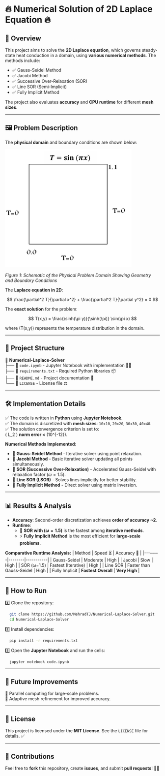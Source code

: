 # 🔥 Numerical Solution of 2D Laplace Equation 🔥

## 📌 Overview
This project aims to solve the **2D Laplace equation**, which governs steady-state heat conduction in a domain, using **various numerical methods**. The methods include:
- ✅ Gauss-Seidel Method
- ✅ Jacobi Method
- ✅ Successive Over-Relaxation (SOR)
- ✅ Line SOR (Semi-Implicit)
- ✅ Fully Implicit Method

The project also evaluates **accuracy** and **CPU runtime** for different **mesh sizes**.

---

## 🖼️ Problem Description
The **physical domain** and boundary conditions are shown below:

![problem](problem-1.PNG) 

*Figure 1: Schematic of the Physical Problem Domain Showing Geometry and Boundary Conditions*

The **Laplace equation in 2D**:

$$
\frac{\partial^2 T}{\partial x^2} + \frac{\partial^2 T}{\partial y^2} = 0
$$

The **exact solution** for the problem:

$$
T(x,y) = \frac{\sinh(\pi y)}{\sinh(\pi)} \sin(\pi x)
$$

where \(T(x,y)\) represents the temperature distribution in the domain.

---

## 📂 Project Structure
📁 **Numerical-Laplace-Solver**  
├── 📜 `code.ipynb` - Jupyter Notebook with implementation 🧑‍💻  
├── 📜 `requirements.txt` - Required Python libraries 📦  
├── 📜 `README.md` - Project documentation 📖  
└── 📜 `LICENSE` - License file ⚖️  

---

## 🛠️ Implementation Details
✅ The code is written in **Python** using **Jupyter Notebook**.  
✅ The domain is discretized with **mesh sizes**: `10x10`, `20x20`, `30x30`, `40x40`.  
✅ The solution convergence criterion is set to:  
\( L_2 \) **norm error <** \(10^{-12}\).

**Numerical Methods Implemented:**
- 📌 **Gauss-Seidel Method** - Iterative solver using point relaxation.
- 📌 **Jacobi Method** - Basic iterative solver updating all points simultaneously.
- 📌 **SOR (Successive Over-Relaxation)** - Accelerated Gauss-Seidel with relaxation factor ($\omega = 1.5$).
- 📌 **Line SOR (LSOR)** - Solves lines implicitly for better stability.
- 📌 **Fully Implicit Method** - Direct solver using matrix inversion.

---

## 📊 Results & Analysis
- **Accuracy**: Second-order discretization achieves **order of accuracy ~2**.
- **Runtime**: 
  - 🚀 **SOR with ($\omega = 1.5$)** is the fastest among **iterative methods**.
  - ⚡ **Fully Implicit Method** is the most efficient for **large-scale problems**.

**Comparative Runtime Analysis:**
| Method | Speed ⏳ | Accuracy 🎯 |
|--------|--------|-----------|
| Gauss-Seidel | Moderate | High |
| Jacobi | Slow | High |
| SOR (ω=1.5) | Fastest (Iterative) | High |
| Line SOR | Faster than Gauss-Seidel | High |
| Fully Implicit | **Fastest Overall** | **Very High** |

---

## 🚀 How to Run
1️⃣ Clone the repository:
```bash
  git clone https://github.com/MehradTJ/Numerical-Laplace-Solver.git
  cd Numerical-Laplace-Solver
```
2️⃣ Install dependencies:
```bash
  pip install -r requirements.txt
```
3️⃣ Open the **Jupyter Notebook** and run the cells:
```bash
  jupyter notebook code.ipynb
```

---

## 🔮 Future Improvements
🔹 Parallel computing for large-scale problems.  
🔹 Adaptive mesh refinement for improved accuracy.  

---

## 📜 License
This project is licensed under the **MIT License**. See the `LICENSE` file for details. ✅

---

## 🙌 Contributions
Feel free to **fork** this repository, create **issues**, and submit **pull requests**! 🚀🎯
